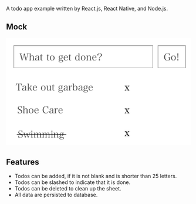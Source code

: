 A todo app example written by React.js, React Native, and Node.js.

## Mock

![Alt text](./todo-mock.png?raw=true "Mock Image")

## Features

* Todos can be added, if it is not blank and is shorter than 25 letters.
* Todos can be slashed to indicate that it is done.
* Todos can be deleted to clean up the sheet.
* All data are persisted to database.
